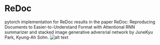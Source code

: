 # ReDoc

pytorch implementation for ReDoc results in the paper ReDoc: Reproducing Documents to Easier-to-Understand Format with Attentional RNN summarizer and stacked image generative adversrial network by JuneKyu Park, Kyung-Ah Sohn.
![alt text]()
